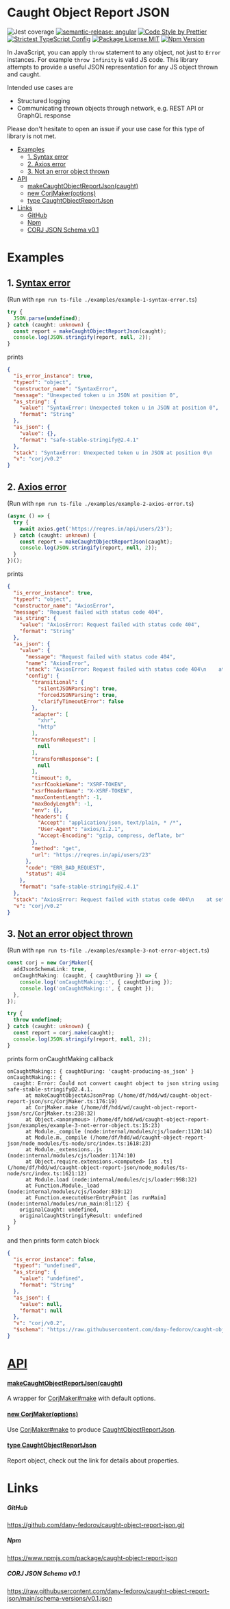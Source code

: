 # Caught Object Report JSON

![Jest coverage](https://raw.githubusercontent.com/dany-fedorov/caught-object-report-json/main/badges/coverage-jest%20coverage.svg)
[![semantic-release: angular](https://img.shields.io/badge/semantic--release-angular-e10079?logo=semantic-release)](https://github.com/semantic-release/semantic-release)
[![Code Style by Prettier](https://img.shields.io/badge/code_style-prettier-ff69b4.svg)](https://github.com/prettier/prettier)
[![Strictest TypeScript Config](https://badgen.net/badge/typescript/strictest "Strictest TypeScript Config")](https://www.npmjs.com/package/@tsconfig/strictest)
[![Package License MIT](https://img.shields.io/npm/l/caught-object-report-json.svg)](https://www.npmjs.org/package/caught-object-report-json)
[![Npm Version](https://img.shields.io/npm/v/caught-object-report-json.svg)](https://www.npmjs.org/package/caught-object-report-json)

In JavaScript, you can apply `throw` statement to any object, not just to `Error` instances. For
example `throw Infinity` is valid JS code.
This library attempts to provide a useful JSON representation for any JS object thrown and caught.

Intended use cases are

- Structured logging
- Communicating thrown objects through network, e.g. REST API or GraphQL response

Please don't hesitate to open an issue if your use case for this type of library is not met.

- [Examples](#examples)
    - [1. Syntax error](#1-syntax-error)
    - [2. Axios error](#2-axios-error)
    - [3. Not an error object thrown](#3-not-an-error-object-thrown)
- [API](#api)
    - [makeCaughtObjectReportJson(caught)](#makecaughtobjectreportjsoncaught)
    - [new CorjMaker(options)](#new-corjmakeroptions)
    - [type CaughtObjectReportJson](#type-caughtobjectreportjson)
- [Links](#links)
    - [GitHub](https://github.com/dany-fedorov/caught-object-report-json.git)
    - [Npm](https://www.npmjs.com/package/caught-object-report-json)
    - [CORJ JSON Schema v0.1](https://raw.githubusercontent.com/dany-fedorov/caught-object-report-json/main/schema-versions/v0.1.json)

# Examples

## 1. [Syntax error](./examples/example-1-syntax-error.ts)

(Run with `npm run ts-file ./examples/example-1-syntax-error.ts`)

```typescript
try {
  JSON.parse(undefined);
} catch (caught: unknown) {
  const report = makeCaughtObjectReportJson(caught);
  console.log(JSON.stringify(report, null, 2));
}
```

prints

```json
{
  "is_error_instance": true,
  "typeof": "object",
  "constructor_name": "SyntaxError",
  "message": "Unexpected token u in JSON at position 0",
  "as_string": {
    "value": "SyntaxError: Unexpected token u in JSON at position 0",
    "format": "String"
  },
  "as_json": {
    "value": {},
    "format": "safe-stable-stringify@2.4.1"
  },
  "stack": "SyntaxError: Unexpected token u in JSON at position 0\n    at JSON.parse (<anonymous>)\n    at Object.<anonymous> (/home/df/hdd/wd/caught-object-report-json/examples/example-1.ts:6:8)\n    at Module._compile (node:internal/modules/cjs/loader:1120:14)\n    at Module.m._compile (/home/df/hdd/wd/caught-object-report-json/node_modules/ts-node/src/index.ts:1618:23)\n    at Module._extensions..js (node:internal/modules/cjs/loader:1174:10)\n    at Object.require.extensions.<computed> [as .ts] (/home/df/hdd/wd/caught-object-report-json/node_modules/ts-node/src/index.ts:1621:12)\n    at Module.load (node:internal/modules/cjs/loader:998:32)\n    at Function.Module._load (node:internal/modules/cjs/loader:839:12)\n    at Function.executeUserEntryPoint [as runMain] (node:internal/modules/run_main:81:12)\n    at phase4 (/home/df/hdd/wd/caught-object-report-json/node_modules/ts-node/src/bin.ts:649:14)",
  "v": "corj/v0.2"
}
```

## 2. [Axios error](./examples/example-2-axios-error.ts)

(Run with `npm run ts-file ./examples/example-2-axios-error.ts`)

```typescript
(async () => {
  try {
    await axios.get('https://reqres.in/api/users/23');
  } catch (caught: unknown) {
    const report = makeCaughtObjectReportJson(caught);
    console.log(JSON.stringify(report, null, 2));
  }
})();
```

prints

```json
{
  "is_error_instance": true,
  "typeof": "object",
  "constructor_name": "AxiosError",
  "message": "Request failed with status code 404",
  "as_string": {
    "value": "AxiosError: Request failed with status code 404",
    "format": "String"
  },
  "as_json": {
    "value": {
      "message": "Request failed with status code 404",
      "name": "AxiosError",
      "stack": "AxiosError: Request failed with status code 404\n    at settle (/home/df/hdd/wd/caught-object-report-json/node_modules/axios/lib/core/settle.js:19:12)\n    at IncomingMessage.handleStreamEnd (/home/df/hdd/wd/caught-object-report-json/node_modules/axios/lib/adapters/http.js:505:11)\n    at IncomingMessage.emit (node:events:525:35)\n    at IncomingMessage.emit (node:domain:489:12)\n    at endReadableNT (node:internal/streams/readable:1359:12)\n    at processTicksAndRejections (node:internal/process/task_queues:82:21)",
      "config": {
        "transitional": {
          "silentJSONParsing": true,
          "forcedJSONParsing": true,
          "clarifyTimeoutError": false
        },
        "adapter": [
          "xhr",
          "http"
        ],
        "transformRequest": [
          null
        ],
        "transformResponse": [
          null
        ],
        "timeout": 0,
        "xsrfCookieName": "XSRF-TOKEN",
        "xsrfHeaderName": "X-XSRF-TOKEN",
        "maxContentLength": -1,
        "maxBodyLength": -1,
        "env": {},
        "headers": {
          "Accept": "application/json, text/plain, * /*",
          "User-Agent": "axios/1.2.1",
          "Accept-Encoding": "gzip, compress, deflate, br"
        },
        "method": "get",
        "url": "https://reqres.in/api/users/23"
      },
      "code": "ERR_BAD_REQUEST",
      "status": 404
    },
    "format": "safe-stable-stringify@2.4.1"
  },
  "stack": "AxiosError: Request failed with status code 404\n    at settle (/home/df/hdd/wd/caught-object-report-json/node_modules/axios/lib/core/settle.js:19:12)\n    at IncomingMessage.handleStreamEnd (/home/df/hdd/wd/caught-object-report-json/node_modules/axios/lib/adapters/http.js:505:11)\n    at IncomingMessage.emit (node:events:525:35)\n    at IncomingMessage.emit (node:domain:489:12)\n    at endReadableNT (node:internal/streams/readable:1359:12)\n    at processTicksAndRejections (node:internal/process/task_queues:82:21)",
  "v": "corj/v0.2"
}
```

## 3. [Not an error object thrown](./examples/example-3-not-error-object.ts)

(Run with `npm run ts-file ./examples/example-3-not-error-object.ts`)

```typescript
const corj = new CorjMaker({
  addJsonSchemaLink: true,
  onCaughtMaking: (caught, { caughtDuring }) => {
    console.log('onCaughtMaking::', { caughtDuring });
    console.log('onCaughtMaking::', { caught });
  },
});

try {
  throw undefined;
} catch (caught: unknown) {
  const report = corj.make(caught);
  console.log(JSON.stringify(report, null, 2));
}
```

prints form onCaughtMaking callback

```
onCaughtMaking:: { caughtDuring: 'caught-producing-as_json' }
onCaughtMaking:: {
  caught: Error: Could not convert caught object to json string using safe-stable-stringify@2.4.1.
      at makeCaughtObjectAsJsonProp (/home/df/hdd/wd/caught-object-report-json/src/CorjMaker.ts:176:19)
      at CorjMaker.make (/home/df/hdd/wd/caught-object-report-json/src/CorjMaker.ts:238:32)
      at Object.<anonymous> (/home/df/hdd/wd/caught-object-report-json/examples/example-3-not-error-object.ts:15:23)
      at Module._compile (node:internal/modules/cjs/loader:1120:14)
      at Module.m._compile (/home/df/hdd/wd/caught-object-report-json/node_modules/ts-node/src/index.ts:1618:23)
      at Module._extensions..js (node:internal/modules/cjs/loader:1174:10)
      at Object.require.extensions.<computed> [as .ts] (/home/df/hdd/wd/caught-object-report-json/node_modules/ts-node/src/index.ts:1621:12)
      at Module.load (node:internal/modules/cjs/loader:998:32)
      at Function.Module._load (node:internal/modules/cjs/loader:839:12)
      at Function.executeUserEntryPoint [as runMain] (node:internal/modules/run_main:81:12) {
    originalCaught: undefined,
    originalCaughtStringifyResult: undefined
  }
}
```

and then prints form catch block

```json
{
  "is_error_instance": false,
  "typeof": "undefined",
  "as_string": {
    "value": "undefined",
    "format": "String"
  },
  "as_json": {
    "value": null,
    "format": null
  },
  "v": "corj/v0.2",
  "$schema": "https://raw.githubusercontent.com/dany-fedorov/caught-object-report-json/main/schema-versions/v0.1.json"
}
```

# [API](https://dany-fedorov.github.io/caught-object-report-json/modules.html)

#### [makeCaughtObjectReportJson(caught)](https://dany-fedorov.github.io/caught-object-report-json/functions/makeCaughtObjectReportJson.html)

A wrapper
for [CorjMaker#make](https://dany-fedorov.github.io/caught-object-report-json/classes/CorjMaker.html#build) with
default options.

#### [new CorjMaker(options)](https://dany-fedorov.github.io/caught-object-report-json/classes/CorjMaker.html)

Use [CorjMaker#make](https://dany-fedorov.github.io/caught-object-report-json/classes/CorjMaker.html#build) to
produce [CaughtObjectReportJson](https://dany-fedorov.github.io/caught-object-report-json/types/CaughtObjectReportJson.html).

#### [type CaughtObjectReportJson](https://dany-fedorov.github.io/caught-object-report-json/types/CaughtObjectReportJson.html)

Report object, check out the link for details about properties.

# Links

##### GitHub

https://github.com/dany-fedorov/caught-object-report-json.git

##### Npm

https://www.npmjs.com/package/caught-object-report-json

##### CORJ JSON Schema v0.1

https://raw.githubusercontent.com/dany-fedorov/caught-object-report-json/main/schema-versions/v0.1.json
